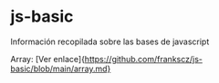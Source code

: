 # js-basic
Información recopilada sobre las bases de javascript

Array: [Ver enlace]{https://github.com/frankscz/js-basic/blob/main/array.md}
